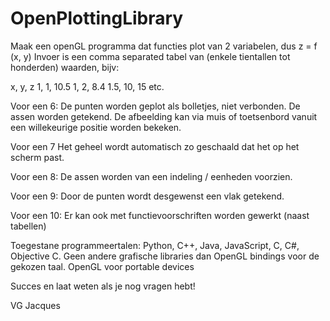 OpenPlottingLibrary
===================

Maak een openGL programma dat functies plot van 2 variabelen, dus z = f (x, y)
Invoer is een comma separated tabel van (enkele tientallen tot honderden) waarden, bijv:

x, y, z
1, 1, 10.5
1, 2, 8.4
1.5, 10, 15
etc.

Voor een 6:
De punten worden geplot als bolletjes, niet verbonden.
De assen worden getekend.
De afbeelding kan via muis of toetsenbord vanuit een willekeurige positie worden bekeken.

Voor een 7
Het geheel wordt automatisch zo geschaald dat het op het scherm past.

Voor een 8:
De assen worden van een indeling / eenheden voorzien.

Voor een 9:
Door de punten wordt desgewenst een vlak getekend.

Voor een 10:
Er kan ook met functievoorschriften worden gewerkt (naast tabellen)

Toegestane programmeertalen: Python, C++, Java, JavaScript, C, C#, Objective C.
Geen andere grafische libraries dan OpenGL bindings voor de gekozen taal.
OpenGL voor portable devices

Succes en laat weten als je nog vragen hebt!

VG
Jacques
